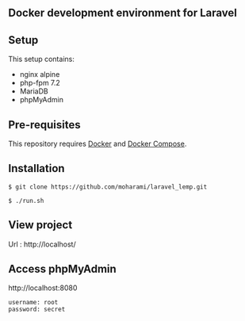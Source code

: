 ## Docker development environment for Laravel  

## Setup
This setup contains:
+ nginx alpine
+ php-fpm 7.2
+ MariaDB
+ phpMyAdmin


## Pre-requisites

This repository requires [Docker](https://docs.docker.com/) and [Docker Compose](https://docs.docker.com/compose/).




## Installation

~~~~
$ git clone https://github.com/moharami/laravel_lemp.git

$ ./run.sh
~~~~

## View project

Url : http://localhost/

## Access phpMyAdmin

http://localhost:8080
~~~~   
username: root
password: secret
~~~~


